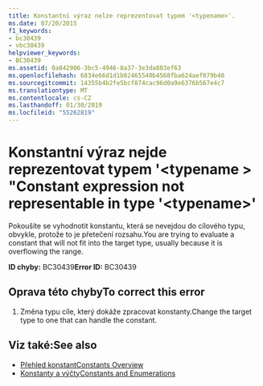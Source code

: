```yaml
---
title: Konstantní výraz nelze reprezentovat typem '<typename>'.
ms.date: 07/20/2015
f1_keywords:
- bc30439
- vbc30439
helpviewer_keywords:
- BC30439
ms.assetid: 0a842906-3bc5-4946-8a37-3e3da883ef63
ms.openlocfilehash: 6834e66d1d1b02465540b4568fba624aef079b40
ms.sourcegitcommit: 14355b4b2fe5bcf874cac96d0a9e6376b567e4c7
ms.translationtype: MT
ms.contentlocale: cs-CZ
ms.lasthandoff: 01/30/2019
ms.locfileid: "55262819"
---
```

# <a name="constant-expression-not-representable-in-type-typename"></a><span data-ttu-id="5a317-102">Konstantní výraz nejde reprezentovat typem '\<typename > "</span><span class="sxs-lookup"><span data-stu-id="5a317-102">Constant expression not representable in type '\<typename>'</span></span>
<span data-ttu-id="5a317-103">Pokoušíte se vyhodnotit konstantu, která se nevejdou do cílového typu, obvykle, protože to je přetečení rozsahu.</span><span class="sxs-lookup"><span data-stu-id="5a317-103">You are trying to evaluate a constant that will not fit into the target type, usually because it is overflowing the range.</span></span>  
  
 <span data-ttu-id="5a317-104">**ID chyby:** BC30439</span><span class="sxs-lookup"><span data-stu-id="5a317-104">**Error ID:** BC30439</span></span>  
  
## <a name="to-correct-this-error"></a><span data-ttu-id="5a317-105">Oprava této chyby</span><span class="sxs-lookup"><span data-stu-id="5a317-105">To correct this error</span></span>  
  
1.  <span data-ttu-id="5a317-106">Změna typu cíle, který dokáže zpracovat konstanty.</span><span class="sxs-lookup"><span data-stu-id="5a317-106">Change the target type to one that can handle the constant.</span></span>  
  
## <a name="see-also"></a><span data-ttu-id="5a317-107">Viz také:</span><span class="sxs-lookup"><span data-stu-id="5a317-107">See also</span></span>
- [<span data-ttu-id="5a317-108">Přehled konstant</span><span class="sxs-lookup"><span data-stu-id="5a317-108">Constants Overview</span></span>](../../../visual-basic/programming-guide/language-features/constants-enums/constants-overview.md)
- [<span data-ttu-id="5a317-109">Konstanty a výčty</span><span class="sxs-lookup"><span data-stu-id="5a317-109">Constants and Enumerations</span></span>](../../../visual-basic/language-reference/constants-and-enumerations.md)
